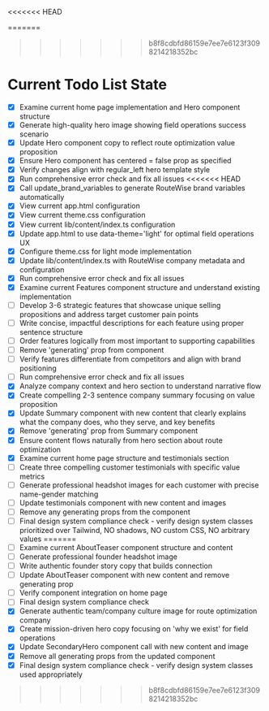 <!-- DO NOT EDIT - Managed by todo_list tool -->
<<<<<<< HEAD
<!-- Updated: 2025-09-25T14:08:56.160Z -->
=======
<!-- Updated: 2025-09-25T14:42:13.548Z -->
>>>>>>> b8f8cdbfd86159e7ee7e6123f3098214218352bc

# Current Todo List State

- [x] Examine current home page implementation and Hero component structure
- [x] Generate high-quality hero image showing field operations success scenario
- [x] Update Hero component copy to reflect route optimization value proposition
- [x] Ensure Hero component has centered = false prop as specified
- [x] Verify changes align with regular_left hero template style
- [x] Run comprehensive error check and fix all issues
<<<<<<< HEAD
- [x] Call update_brand_variables to generate RouteWise brand variables automatically
- [x] View current app.html configuration
- [x] View current theme.css configuration
- [x] View current lib/content/index.ts configuration
- [x] Update app.html to use data-theme='light' for optimal field operations UX
- [x] Configure theme.css for light mode implementation
- [x] Update lib/content/index.ts with RouteWise company metadata and configuration
- [x] Run comprehensive error check and fix all issues
- [x] Examine current Features component structure and understand existing implementation
- [ ] Develop 3-6 strategic features that showcase unique selling propositions and address target customer pain points
- [ ] Write concise, impactful descriptions for each feature using proper sentence structure
- [ ] Order features logically from most important to supporting capabilities
- [ ] Remove 'generating' prop from component
- [ ] Verify features differentiate from competitors and align with brand positioning
- [ ] Run comprehensive error check and fix all issues
- [x] Analyze company context and hero section to understand narrative flow
- [x] Create compelling 2-3 sentence company summary focusing on value proposition
- [x] Update Summary component with new content that clearly explains what the company does, who they serve, and key benefits
- [x] Remove 'generating' prop from Summary component
- [x] Ensure content flows naturally from hero section about route optimization
- [x] Examine current home page structure and testimonials section
- [ ] Create three compelling customer testimonials with specific value metrics
- [ ] Generate professional headshot images for each customer with precise name-gender matching
- [ ] Update testimonials component with new content and images
- [ ] Remove any generating props from the component
- [ ] Final design system compliance check - verify design system classes prioritized over Tailwind, NO shadows, NO custom CSS, NO arbitrary values
=======
- [ ] Examine current AboutTeaser component structure and content
- [ ] Generate professional founder headshot image
- [ ] Write authentic founder story copy that builds connection
- [ ] Update AboutTeaser component with new content and remove generating prop
- [ ] Verify component integration on home page
- [ ] Final design system compliance check
- [x] Generate authentic team/company culture image for route optimization company
- [x] Create mission-driven hero copy focusing on 'why we exist' for field operations
- [x] Update SecondaryHero component call with new content and image
- [x] Remove all generating props from the updated component
- [x] Final design system compliance check - verify design system classes used appropriately
>>>>>>> b8f8cdbfd86159e7ee7e6123f3098214218352bc
